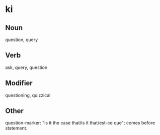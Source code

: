 ki
===

Noun
---

question, query

Verb
---

ask, query, question

Modifier
---

questioning, quizzical

Other
---

question-marker: "is it the case that/is it that/est-ce que"; comes before statement.